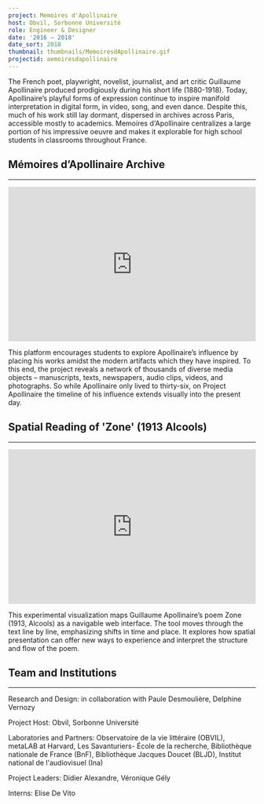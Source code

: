 ```yaml
---
project: Memoires d'Apollinaire
host: Obvil, Sorbonne Université
role: Engineer & Designer 
date: '2016 – 2018'
date_sort: 2018
thumbnail: thumbnails/MemoiresdApollinaire.gif
projectid: aemoiresdapollinaire
---
```


<!-- Project overview -->
The French poet, playwright, novelist, journalist, and art critic Guillaume Apollinaire produced prodigiously during his short life (1880-1918). Today, Apollinaire’s playful forms of expression continue to inspire manifold interpretation in digital form, in video, song, and even dance. Despite this, much of his work still lay dormant, dispersed in archives across Paris, accessible mostly to academics. Memoires d'Apollinaire centralizes a large portion of his impressive oeuvre and makes it explorable for high school students in classrooms throughout France.

<!-- Section: Sample project -->
<h2>Mémoires d’Apollinaire Archive</h2>

---
<div style="padding:62.5% 0 0 0;position:relative;">
  <iframe
    allow="autoplay; fullscreen; picture-in-picture; clipboard-write; encrypted-media"
    frameborder="0"
    src="https://player.vimeo.com/video/316104233?h=15855971bb&amp;badge=0&amp;autopause=1&amp;player_id=0&amp;app_id=58479"
    style="position:absolute;top:0;left:0;width:100%;height:100%;"
    title="Project Apollinaire"
  ></iframe>
</div>

This platform encourages students to explore Apollinaire’s influence by placing his works amidst the modern artifacts which they have inspired. To this end, the project reveals a network of thousands of diverse media objects – manuscripts, texts, newspapers, audio clips, videos, and photographs. So while Apollinaire only lived to thirty-six, on Project Apollinaire the timeline of his influence extends visually into the present day.

<!-- Section: Sample project -->
<h2>Spatial Reading of 'Zone' (1913 Alcools)</h2>

---
<div style="padding:62.5% 0 0 0;position:relative;">
  <iframe
    allow="autoplay; fullscreen; picture-in-picture; clipboard-write; encrypted-media"
    frameborder="0"
    src="https://player.vimeo.com/video/1075730453?h=6249c93bbe&amp;badge=0&amp;autopause=1&amp;player_id=0&amp;app_id=58479"
    style="position:absolute;top:0;left:0;width:100%;height:100%;"
    title="youtube_FdQsJdPy8bk_1728x1080_h264_mute"
  ></iframe>
</div>

This experimental visualization maps Guillaume Apollinaire’s poem Zone (1913, Alcools) as a navigable web interface. The tool moves through the text line by line, emphasizing shifts in time and place. It explores how spatial presentation can offer new ways to experience and interpret the structure and flow of the poem.

<!-- Section: Credits -->
<h2>Team and Institutions</h2>

---
Research and Design:
in collaboration with 
Paule Desmoulière, 
Delphine Vernozy

Project Host: 
Obvil, 
Sorbonne Université

Laboratories and Partners:
Observatoire de la vie littéraire (OBVIL), 
metaLAB at Harvard, 
Les Savanturiers- École de la recherche, 
Bibliothèque nationale de France (BnF), 
Bibliothèque Jacques Doucet (BLJD), 
Institut national de l'audiovisuel (Ina)

Project Leaders:
Didier Alexandre, 
Véronique Gély

Interns:
Elise De Vito